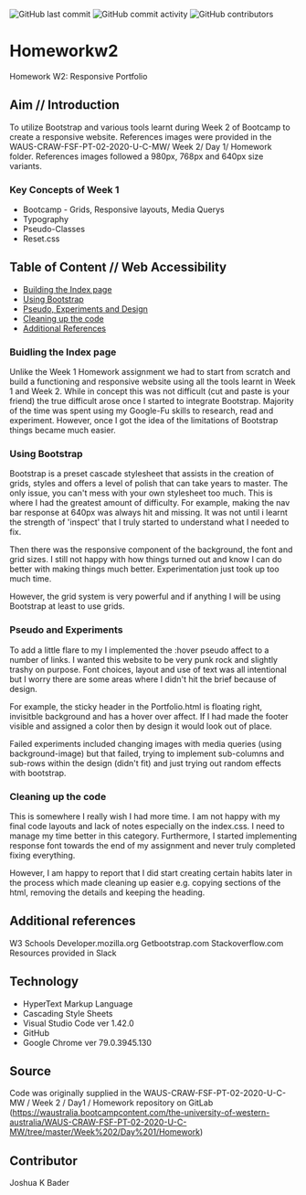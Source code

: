![GitHub last commit](https://img.shields.io/github/last-commit/Ryuku72/HomeworkW2?style=for-the-badge)
![GitHub commit activity](https://img.shields.io/github/commit-activity/y/Ryuku72/HomeworkW2?style=for-the-badge)
![GitHub contributors](https://img.shields.io/github/contributors/Ryuku72/HomeworkW2?style=for-the-badge)

# Homeworkw2
Homework W2: Responsive Portfolio

## Aim // Introduction
To utilize Bootstrap and various tools learnt during Week 2 of Bootcamp to create a responsive website. References images were provided in the WAUS-CRAW-FSF-PT-02-2020-U-C-MW/ Week 2/ Day 1/ Homework folder. References images followed a 980px, 768px and 640px size variants.

### Key Concepts of Week 1
* Bootcamp - Grids, Responsive layouts, Media Querys
* Typography
* Pseudo-Classes
* Reset.css

## Table of Content // Web Accessibility
* [Building the Index page](#Index)
* [Using Bootstrap](#Bootstrap)
* [Pseudo, Experiments and Design](#Extra)
* [Cleaning up the code](#Clean)
* [Additional References](#Ref)

<a name="Index"></a>

### Buidling the Index page
Unlike the Week 1 Homework assignment we had to start from scratch and build a functioning and responsive website using all the tools learnt in Week 1 and Week 2. While in concept this was not difficult (cut and paste is your friend) the true difficult arose once I started to integrate Bootstrap. Majority of the time was spent using my Google-Fu skills to research, read and experiment. However, once I got the idea of the limitations of Bootstrap things became much easier.

<a name="bootstrap"></a>

### Using Bootstrap
Bootstrap is a preset cascade stylesheet that assists in the creation of grids, styles and offers a level of polish that can take years to master. The only issue, you can't mess with your own stylesheet too much. This is where I had the greatest amount of difficulty. For example, making the nav bar response at 640px was always hit and missing. It was not until i learnt the strength of 'inspect' that I truly started to understand what I needed to fix.

Then there was the responsive component of the background, the font and grid sizes. I still not happy with how things turned out and know I can do better with making things much better. Experimentation just took up too much time.

However, the grid system is very powerful and if anything I will be using Bootstrap at least to use grids.

<a name="Extra"></a>

### Pseudo and Experiments
To add a little flare to my I implemented the :hover pseudo affect to a number of links. I wanted this website to be very punk rock and slightly trashy on purpose. Font choices, layout and use of text was all intentional but I worry there are some areas where I didn't hit the brief because of design.

For example, the sticky header in the Portfolio.html is floating right, invisitble background and has a hover over affect. If I had made the footer visible and assigned a color then by design it would look out of place.

Failed experiments included changing images with media queries (using background-image) but that failed, trying to implement sub-columns and sub-rows within the design (didn't fit) and just trying out random effects with bootstrap.

<a name="Clean"></a>

### Cleaning up the code
This is somewhere I really wish I had more time. I am not happy with my final code layouts and lack of notes especially on the index.css. I need to manage my time better in this category. Furthermore, I started implementing response font towards the end of my assignment and never truly completed fixing everything.

However, I am happy to report that I did start creating certain habits later in the process which made cleaning up easier e.g. copying sections of the html, removing the details and keeping the heading.

<a name="Ref"></a>

## Additional references
W3 Schools
Developer.mozilla.org
Getbootstrap.com
Stackoverflow.com
Resources provided in Slack

## Technology
* HyperText Markup Language
* Cascading Style Sheets
* Visual Studio Code ver 1.42.0
* GitHub
* Google Chrome ver 79.0.3945.130

## Source
Code was originally supplied in the WAUS-CRAW-FSF-PT-02-2020-U-C-MW / Week 2 / Day1 / Homework repository on GitLab (https://waustralia.bootcampcontent.com/the-university-of-western-australia/WAUS-CRAW-FSF-PT-02-2020-U-C-MW/tree/master/Week%202/Day%201/Homework)

## Contributor
Joshua K Bader


